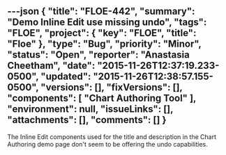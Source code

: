 ---json
{
  "title": "FLOE-442",
  "summary": "Demo Inline Edit use missing undo",
  "tags": "FLOE",
  "project": {
    "key": "FLOE",
    "title": "Floe"
  },
  "type": "Bug",
  "priority": "Minor",
  "status": "Open",
  "reporter": "Anastasia Cheetham",
  "date": "2015-11-26T12:37:19.233-0500",
  "updated": "2015-11-26T12:38:57.155-0500",
  "versions": [],
  "fixVersions": [],
  "components": [
    "Chart Authoring Tool"
  ],
  "environment": null,
  "issueLinks": [],
  "attachments": [],
  "comments": []
}
---
The Inline Edit components used for the title and description in the Chart Authoring demo page don't seem to be offering the undo capabilities.

        